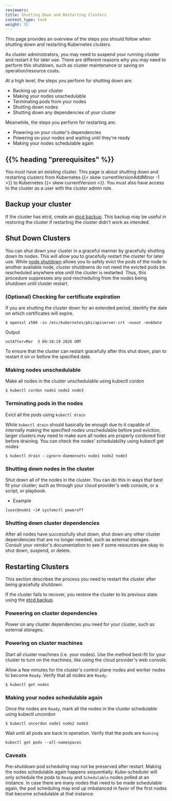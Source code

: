 ```yaml
---
reviewers:
title: Shutting Down and Restarting Clusters
content_type: task
weight: 55
---
```


<!-- overview -->

This page provides an overview of the steps you should follow when shutting down and restarting Kubernetes clusters.

As cluster administrators, you may need to suspend your running cluster and restart it for later use. There are different reasons why you may need to perform this shutdown, such as cluster maintenance or saving on operation/resource costs.

At a high level, the steps you perform for shutting down are:
- Backing up your cluster
- Making your nodes unschedulable
- Terminating pods from your nodes
- Shutting down nodes
- Shutting down any dependencies of your cluster

Meanwhile, the steps you perform for restarting are:
- Powering on your cluster's dependencies
- Powering on your nodes and waiting until they're ready
- Making your nodes schedulable again

<!-- body -->

## {{% heading "prerequisites" %}}

You must have an existing cluster. This page is about shutting down and restarting clusters from Kubernetes
{{< skew currentVersionAddMinor -1 >}} to Kubernetes {{< skew currentVersion >}}. You must also have access to the cluster as a user with the cluster admin role.

## Backup your cluster

If the cluster has etcd, create an [etcd backup](/docs/tasks/administer-cluster/configure-upgrade-etcd/#backing-up-an-etcd-cluster). This backup may be useful in restoring the cluster if restarting the cluster didn't work as intended.

## Shut Down Clusters

You can shut down your cluster in a graceful manner by gracefully shutting down its nodes. This will allow you to gracefully restart the cluster for later use. While [node shutdown](https://kubernetes.io/docs/concepts/cluster-administration/node-shutdown/#graceful-node-shutdown) allows you to safely evict the pods of the node to another available node, cluster shutdowns do not need the evicted pods be rescheduled anywhere else until the cluster is restarted. Thus, this procedure suppresses any pod rescheduling from the nodes being shutdown until cluster restart.

### (Optional) Checking for certificate expiration

If you are shutting the cluster down for an extended period, identify the date on which certificates will expire.
```
$ openssl x509 -in /etc/kubernetes/pki/apiserver.crt -noout -enddate
```

Output
```
notAfter=Mar  3 09:18:19 2026 GMT
``` 

To ensure that the cluster can restart gracefully after this shut down, plan to restart it on or before the specified date. 

### Making nodes unschedulable
Make all nodes in the cluster unschedulable using kubectl cordon

```
$ kubectl cordon node1 node2 node3
```

### Terminating pods in the nodes
Evict all the pods using `kubectl drain`

While `kubectl drain` should basically be enough due to it capable of internally making the specified nodes unschedulable before pod eviction, larger clusters may need to make sure all nodes are properly cordoned first before draining. You can check the nodes' schedulability using kubectl get nodes
```
$ kubectl drain --ignore-daemonsets node1 node2 node3
```

### Shutting down nodes in the cluster
Shut down all of the nodes in the cluster. You can do this in ways that best fit your cluster; such as through your cloud provider's web console, or a script, or playbook. 

- Example
```
[user@node1 ~]# systemctl poweroff
```

### Shutting down cluster dependencies
After all nodes have successfully shut down, shut down any other cluster dependencies that are no longer needed, such as external storages. Consult your vendor's documentation to see if some resources are okay to shut down, suspend, or delete.

## Restarting Clusters

This section describes the process you need to restart the cluster after being gracefully shutdown.

If the cluster fails to recover, you restore the cluster to its previous state using the [etcd backup](/docs/tasks/administer-cluster/configure-upgrade-etcd/#restoring-an-etcd-cluster).

### Poweering on cluster dependencies
Power on any cluster dependencies you need for your cluster, such as external storages.

### Powering on cluster machines
Start all cluster machines (i.e. your nodes). Use the method best-fit for your cluster to turn on the machines, like using the cloud provider's web console. 

Allow a few minutes for the cluster's control plane nodes and worker nodes to become `Ready`. Verify that all nodes are `Ready`. 

```
$ kubectl get nodes
```

### Making your nodes schedulable again
Once the nodes are `Ready`, mark all the nodes in the cluster schedulable using kubectl uncordon

```
$ kubectl uncordon node1 node2 node3
```

Wait until all pods are back in operation. Verify that the pods are `Running`

```
kubectl get pods --all-namespaces
```

### Caveats

Pre-shutdown pod scheduling may not be preserved after restart. Making the nodes schedulable again happens sequentially. Kube-scheduler will only schedule the pods to `Ready` and `Schedulable` nodes polled at an instance. In case there are many nodes that need to be made schedulable again, the pod scheduling may end up imbalanced in favor of the first nodes that become schedulable at that instance.
